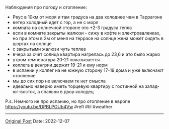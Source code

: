 Наблюдения про погоду и отопление:
- Реус в 10км от моря и там градуса на два холоднее чем в Таррагоне
- ветер холодный идет с гор, а не с моря
- комната на солнечной стороне это +2-3 градуса тепла
- если в комнате закрыты жалюзи - сижу в кофте и электроваленках, но при этом в 2м от меня на террасе на солнце жена может сидеть в шортах на солнце
- с закрытыми жалюзи чуть теплее
- вчера за счет солнца квартира нагрелась до 23,6 и это было жарко
- утром температура 20-21 показывается
- коллега в венгрии держит 19-21 и ему норм
- в испании у коллег на не южную сторону 17-19 дома и уже включают отопление 
- мы до сих пор не включаем тк нет смысла
- идеально наверно иметь торцевую квартиру с гостинной на запад-юг-восток, а спальни в двор колодец

P.s. Немного не про испанию, но про отопление в европе https://youtu.be/DPBLPOUb4Vw #refl #til #weather

---
[Original Post](https://t.me/lev2tarragona/688)
Date: 2022-12-07
